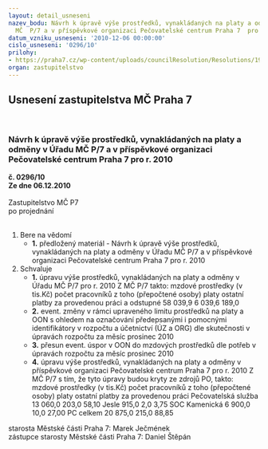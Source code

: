 ```yaml
---
layout: detail_usneseni
nazev_bodu: Návrh k úpravě výše prostředků, vynakládaných na platy a odměny v Úřadu
  MČ  P/7 a v příspěvkové organizaci Pečovatelské centrum Praha 7  pro r. 2010
datum_vzniku_usneseni: '2010-12-06 00:00:00'
cislo_usneseni: '0296/10'
prilohy:
- https://praha7.cz/wp-content/uploads/councilResolution/Resolutions/19456/7-10-usneseni1072_10r.doc
organ: zastupitelstvo
---
```

<div id="ucUsn_pList" class="usn">
	<span><h2>Usnesení zastupitelstva MČ Praha 7 </h2>
<br></span><div class="standBody">
<span><h3>Návrh k úpravě výše prostředků, vynakládaných na platy a odměny v Úřadu MČ  P/7 a v příspěvkové organizaci Pečovatelské centrum Praha 7  pro r. 2010</h3></span><div class="center">
		<strong>č. 0296/10</strong><br>
	</div>
<div class="center">
		<strong>Ze dne 06.12.2010</strong><br><br>
	</div>Zastupitelstvo MČ P7<br> po projednání<br><br><ol>
<li>Bere na vědomí<ul><li>
<strong>1.</strong> předložený materiál - Návrh k úpravě výše prostředků, vynakládaných na platy a odměny v Úřadu MČ  P/7 a v příspěvkové organizaci Pečovatelské centrum Praha 7 pro r. 2010</li></ul>
</li>
<li>Schvaluje<ul>
<li>
<strong>1.</strong> úpravu výše prostředků, vynakládaných na platy a odměny v Úřadu MČ P/7 pro r. 2010  Z MČ P/7 takto:                                                                                                 mzdové prostředky (v tis.Kč)	                                       počet pracovníků                                                     z toho	                                                                            (přepočtené osoby)                                                 platy	       ostatní platby za provedenou práci a odstupné                                58 039,9	                                   6 039,6	                                        189,0                 </li>
<li>
<strong>2.</strong> event. změny v rámci upraveného limitu prostředků na platy a OON s ohledem na označování předepsanými i pomocnými identifikátory v rozpočtu a účetnictví (ÚZ a ORG) dle skutečnosti v úpravách rozpočtu za měsíc prosinec 2010</li>
<li>
<strong>3.</strong> přesun event. úspor v OON do mzdových prostředků dle potřeb v úpravách rozpočtu za měsíc prosinec 2010</li>
<li>
<strong>4.</strong> úpravu výše prostředků, vynakládaných na platy a odměny v příspěvkové organizaci Pečovatelské centrum Praha 7 pro r. 2010  Z MČ P/7 s tím, že tyto  úpravy budou kryty ze zdrojů PO, takto:                                                                               mzdové prostředky (v tis.Kč)	                                                  počet pracovníků z toho	                                                                                    (přepočtené osoby) platy	                                 ostatní platby za provedenou práci                                 Pečovatelská služba   13 060,0   	203,0	                                    58,10                Jesle                                915,0	                2,0	                                      3,75             SOC Kamenická          6 900,0	              10,0	                                     27,00              PC celkem                  20 875,0         	 215,0	                                     88,85            </li>
</ul>
</li>
</ol>starosta Městské části Praha 7: Marek Ječmének<br>zástupce starosty Městské části Praha 7: Daniel Štěpán
</div>
</div>